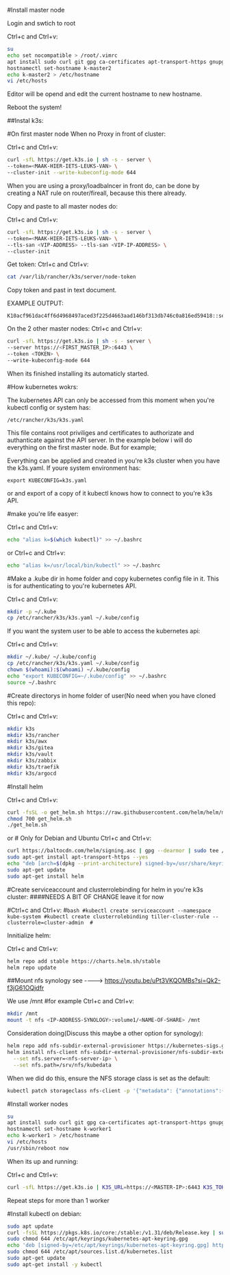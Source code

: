 #Install master node

Login and swtich to root

Ctrl+c and Ctrl+v:
```bash
su
echo set nocompatible > /root/.vimrc
apt install sudo curl git gpg ca-certificates apt-transport-https gnupg nfs-common -y
hostnamectl set-hostname k-master2
echo k-master2 > /etc/hostname
vi /etc/hosts
```

Editor will be opend and edit the current hostname to new hostname.

Reboot the system!

##Instal k3s:

#On first master node When no Proxy in front of cluster:

Ctrl+c and Ctrl+v:
```bash
curl -sfL https://get.k3s.io | sh -s - server \
--token=<MAAK-HIER-IETS-LEUKS-VAN> \
--cluster-init --write-kubeconfig-mode 644
```

When you are using a proxy/loadbalncer in front do, can be done by creating a NAT rule on router/fireall, because this there already.

Copy and paste to all master nodes do:

Ctrl+c and Ctrl+v:
```bash
curl -sfL https://get.k3s.io | sh -s - server \
--token=<MAAK-HIER-IETS-LEUKS-VAN> \
--tls-san <VIP-ADDRESS> --tls-san <VIP-IP-ADDRESS> \
--cluster-init
```
Get token:
Ctrl+c and Ctrl+v:
```bash
cat /var/lib/rancher/k3s/server/node-token
```
Copy token and past in text document.

EXAMPLE OUTPUT:
```console
K10acf961dac4ff6d4968497aced3f225d4663aad146bf313db746c0a816ed59418::server:391bad00f60f3fb2998e1739b3ec968f
```

On the  2 other master nodes:
Ctrl+c and Ctrl+v:
```bash
curl -sfL https://get.k3s.io | sh -s - server \
--server https://<FIRST_MASTER_IP>:6443 \
--token <TOKEN> \
--write-kubeconfig-mode 644
```

When its finished installing its automaticly started.

#How kubernetes wokrs:

The kubernetes API can only be accessed from this moment when you're kubectl config or system has:
```console
/etc/rancher/k3s/k3s.yaml
```
This file contains root priviliges and certificates to authorizate and authanticate against the API server.
In the example below i will do everything on the first master node. But for example;

Everything can be applied and created in you're k3s cluster when you have the k3s.yaml.
If youre system environment has:
```console
export KUBECONFIG=k3s.yaml
```
or and export of a copy of it kubectl knows how to connect to you're k3s API.

#make you're life easyer:

Ctrl+c and Ctrl+v:
```bash
echo "alias k=$(which kubectl)" >> ~/.bashrc
```
or
Ctrl+c and Ctrl+v:
```bash
echo "alias k=/usr/local/bin/kubectl" >> ~/.bashrc
```
#Make a .kube dir in home folder and copy kubernetes config file in it.
This is for authenticating to you're kubernetes API.

Ctrl+c and Ctrl+v:
```bash
mkdir -p ~/.kube
cp /etc/rancher/k3s/k3s.yaml ~/.kube/config
```

If you want the system user to be able to access the kubernetes api:

Ctrl+c and Ctrl+v:
```bash
mkdir ~/.kube/ ~/.kube/config
cp /etc/rancher/k3s/k3s.yaml ~/.kube/config
chown $(whoami):$(whoami) ~/.kube/config
echo "export KUBECONFIG=~/.kube/config" >> ~/.bashrc
source ~/.bashrc
```
#Create directorys in home folder of user(No need when you have cloned this repo):

Ctrl+c and Ctrl+v:
```bash
mkdir k3s
mkdir k3s/rancher
mkdir k3s/awx
mkdir k3s/gitea
mkdir k3s/vault
mkdir k3s/zabbix
mkdir k3s/traefik
mkdir k3s/argocd
```


#Install helm

Ctrl+c and Ctrl+v:
```bash
curl -fsSL -o get_helm.sh https://raw.githubusercontent.com/helm/helm/main/scripts/get-helm-3
chmod 700 get_helm.sh
./get_helm.sh
```
or # Only for Debian and Ubuntu 
Ctrl+c and Ctrl+v:
```bash
curl https://baltocdn.com/helm/signing.asc | gpg --dearmor | sudo tee /usr/share/keyrings/helm.gpg > /dev/null
sudo apt-get install apt-transport-https --yes
echo "deb [arch=$(dpkg --print-architecture) signed-by=/usr/share/keyrings/helm.gpg] https://baltocdn.com/helm/stable/debian/ all main" | sudo tee /etc/apt/sources.list.d/helm-stable-debian.list
sudo apt-get update
sudo apt-get install helm
```

#Create serviceaccount and clusterrolebinding for helm in you're k3s cluster: ####NEEDS A BIT OF CHANGE leave it for now

#Ctrl+c and Ctrl+v:
#```bash
#kubectl create serviceaccount --namespace kube-system
#kubectl create clusterrolebinding tiller-cluster-rule --clusterrole=cluster-admin 
#```

Innitialize helm:

Ctrl+c and Ctrl+v:
```bash
helm repo add stable https://charts.helm.sh/stable
helm repo update
```



##Mount nfs synology see ----> https://youtu.be/uPt3VKQOMBs?si=Qk2-f3jG61OQjdfr

We use /mnt #for example
Ctrl+c and Ctrl+v:
```bash
mkdir /mnt
mount -t nfs <IP-ADDRESS-SYNOLOGY>:volume1/<NAME-OF-SHARE> /mnt
```

Consideration doing(Discuss this maybe a other option for synology):
```bash
helm repo add nfs-subdir-external-provisioner https://kubernetes-sigs.github.io/nfs-subdir-external-provisioner/
helm install nfs-client nfs-subdir-external-provisioner/nfs-subdir-external-provisioner \
  --set nfs.server=<nfs-server-ip> \
  --set nfs.path=/srv/nfs/kubedata
```	

When we did do this, ensure the NFS storage class is set as the default:


```bash
kubectl patch storageclass nfs-client -p '{"metadata": {"annotations":{"storageclass.kubernetes.io/is-default-class":"true"}}}'
```



#Install worker nodes

```bash
su
apt install sudo curl git gpg ca-certificates apt-transport-https gnupg nfs-common -y
hostnamectl set-hostname k-worker1
echo k-worker1 > /etc/hostname
vi /etc/hosts
/usr/sbin/reboot now
```
When its up and running:

Ctrl+c and Ctrl+v:
```bash
curl -sfL https://get.k3s.io | K3S_URL=https://<MASTER-IP>:6443 K3S_TOKEN=<MASTER-TOKEN> sh -
```
Repeat steps for more than 1 worker


#Install kubectl on debian:

```bash
sudo apt update
curl -fsSL https://pkgs.k8s.io/core:/stable:/v1.31/deb/Release.key | sudo gpg --dearmor -o /etc/apt/keyrings/kubernetes-apt-keyring.gpg
sudo chmod 644 /etc/apt/keyrings/kubernetes-apt-keyring.gpg 
echo 'deb [signed-by=/etc/apt/keyrings/kubernetes-apt-keyring.gpg] https://pkgs.k8s.io/core:/stable:/v1.31/deb/ /' | sudo tee /etc/apt/sources.list.d/kubernetes.list
sudo chmod 644 /etc/apt/sources.list.d/kubernetes.list
sudo apt-get update
sudo apt-get install -y kubectl
```


